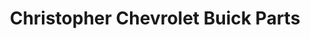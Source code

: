 ---
title: "Christopher Chevrolet Buick Parts"
url: /ticonderoga/christopher-chevrolet-buick-parts/
shop: Autoteile
---